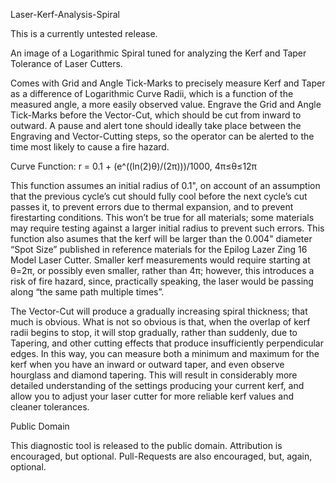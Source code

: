 Laser-Kerf-Analysis-Spiral

  This is a currently untested release.

  An image of a Logarithmic Spiral tuned for analyzing the Kerf and Taper Tolerance of Laser Cutters.

  Comes with Grid and Angle Tick-Marks to precisely measure Kerf and Taper as a difference of Logarithmic Curve Radii, which is a function of the measured angle, a more easily observed value. Engrave the Grid and Angle Tick-Marks before the Vector-Cut, which should be cut from inward to outward. A pause and alert tone should ideally take place between the Engraving and Vector-Cutting steps, so the operator can be alerted to the time most likely to cause a fire hazard.


Curve Function:
r = 0.1 + (e^((ln(2)θ)/(2π)))/1000, 4π≤θ≤12π

  This function assumes an initial radius of 0.1", on account of an assumption that the previous cycle’s cut should fully cool before the next cycle’s cut passes it, to prevent errors due to thermal expansion, and to prevent firestarting conditions. This won’t be true for all materials; some materials may require testing against a larger initial radius to prevent such errors.
  This function also asumes that the kerf will be larger than the 0.004" diameter “Spot Size” published in reference materials for the Epilog Lazer Zing 16 Model Laser Cutter. Smaller kerf measurements would require starting at θ=2π, or possibly even smaller, rather than 4π; however, this introduces a risk of fire hazard, since, practically speaking, the laser would be passing along “the same path multiple times”.

  The Vector-Cut will produce a gradually increasing spiral thickness; that much is obvious. What is not so obvious is that, when the overlap of kerf radii begins to stop, it will stop gradually, rather than suddenly, due to Tapering, and other cutting effects that produce insufficiently perpendicular edges. In this way, you can measure both a minimum and maximum for the kerf when you have an inward or outward taper, and even observe hourglass and diamond tapering. This will result in considerably more detailed understanding of the settings producing your current kerf, and allow you to adjust your laser cutter for more reliable kerf values and cleaner tolerances.


Public Domain

  This diagnostic tool is released to the public domain. Attribution is encouraged, but optional. Pull-Requests are also encouraged, but, again, optional.
